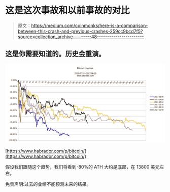 # 这是这次事故和以前事故的对比

> 原文：<https://medium.com/coinmonks/here-is-a-comparison-between-this-crash-and-previous-crashes-259cc9bcd7f5?source=collection_archive---------48----------------------->

## 这是你需要知道的。历史会重演。

![](img/8b7c91d20efc193060d456bc7c9cf2ef.png)

[https://www.habrador.com/p/bitcoin/](https://www.habrador.com/p/bitcoin/)

假设我们跟随这个趋势，我们将看到-80%的 ATH 大约是底部，在 13800 美元左右。

免责声明:过去的业绩不能预测未来的结果。